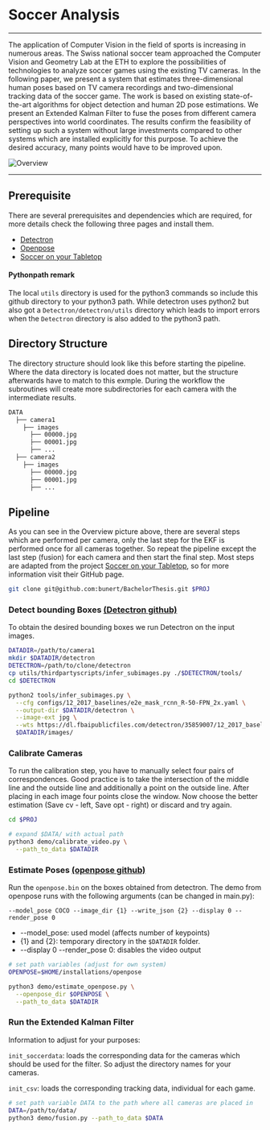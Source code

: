 # Soccer Analysis

------------------------------------------------------------
The application of Computer Vision in the field of sports is increasing in numerous areas. The Swiss national soccer team approached the Computer Vision and Geometry Lab at the ETH to explore the possibilities of technologies to analyze soccer games using the existing TV cameras. In the following paper, we present a system that estimates three-dimensional human poses based on TV camera recordings and two-dimensional tracking data of the soccer game. The work is based on existing state-of-the-art algorithms for object detection and human 2D pose estimations. We present an Extended Kalman Filter to fuse the poses from different camera perspectives into world coordinates. The results confirm the feasibility of setting up such a system without large investments compared to other systems which are installed explicitly for this purpose. To achieve the desired accuracy, many points would have to be improved upon.

![Overview](https://github.com/bunert/BachelorThesis/blob/master/overview.jpg)

------------------------------------------------------------


## Prerequisite
There are several prerequisites and dependencies which are required, for more details check the following three pages and install them.
* [Detectron](https://github.com/facebookresearch/Detectron)
* [Openpose](https://github.com/CMU-Perceptual-Computing-Lab/openpose)
* [Soccer on your Tabletop](https://github.com/krematas/soccerontable)

#### Pythonpath remark
The local `utils` directory is used for the python3 commands so include this github directory to your python3 path. While detectron uses python2 but also got a `Detectron/detectron/utils` directory which leads to import errors when the `Detectron` directory is also added to the python3 path.


## Directory Structure
The directory structure should look like this before starting the pipeline. Where the data directory is located does not matter, but the structure afterwards have to match to this exmple. During the workflow the subroutines will create more subdirectories for each camera with the intermediate results.
```bash
DATA
  ├── camera1
    ├── images
      ├── 00000.jpg
      ├── 00001.jpg
      ├── ...
  ├── camera2
    ├── images
      ├── 00000.jpg
      ├── 00001.jpg
      ├── ...

```


## Pipeline
As you can see in the Overview picture above, there are several steps which are performed per camera, only the last step for the EKF is performed once for all cameras together. So repeat the pipeline except the last step (fusion) for each camera and then start the final step. Most steps are adapted from the project [Soccer on your Tabletop](https://github.com/krematas/soccerontable), so for more information visit their GitHub page. 
```bash
git clone git@github.com:bunert/BachelorThesis.git $PROJ
```


### Detect bounding Boxes [(Detectron github)](https://github.com/facebookresearch/Detectron)
To obtain the desired bounding boxes we run Detectron on the input images.
```bash
DATADIR=/path/to/camera1
mkdir $DATADIR/detectron
DETECTRON=/path/to/clone/detectron
cp utils/thirdpartyscripts/infer_subimages.py ./$DETECTRON/tools/
cd $DETECTRON

python2 tools/infer_subimages.py \
  --cfg configs/12_2017_baselines/e2e_mask_rcnn_R-50-FPN_2x.yaml \
  --output-dir $DATADIR/detectron \
  --image-ext jpg \
  --wts https://dl.fbaipublicfiles.com/detectron/35859007/12_2017_baselines/e2e_mask_rcnn_R-50-FPN_2x.yaml.01_49_07.By8nQcCH/output/train/coco_2014_train%3Acoco_2014_valminusminival/generalized_rcnn/model_final.pkl \
  $DATADIR/images/

```


### Calibrate Cameras
To run the calibration step, you have to manually select four pairs of correspondences. Good practice is to take the intersection of the middle line and the outside line and additionally a point on the outside line. After placing in each image four points close the window. Now choose the better estimation (Save cv - left, Save opt - right) or discard and try again.

```bash
cd $PROJ

# expand $DATA/ with actual path
python3 demo/calibrate_video.py \
  --path_to_data $DATADIR
```

### Estimate Poses [(openpose github)](https://github.com/CMU-Perceptual-Computing-Lab/openpose)
Run the `openpose.bin` on the boxes obtained from detectron. The demo from openpose runs with the following arguments (can be changed in main.py):
```
--model_pose COCO --image_dir {1} --write_json {2} --display 0 --render_pose 0
```
* --model_pose: used model (affects number of keypoints)
* {1} and {2}: temporary directory in the `$DATADIR` folder.
* --display 0 --render_pose 0: disables the video output


```bash
# set path variables (adjust for own system)
OPENPOSE=$HOME/installations/openpose

python3 demo/estimate_openpose.py \
  --openpose_dir $OPENPOSE \
  --path_to_data $DATADIR
```

### Run the Extended Kalman Filter
Information to adjust for your purposes:

`init_soccerdata`: loads the corresponding data for the cameras which should be used for the filter. So adjust the directory names for your cameras.

`init_csv`: loads the corresponding tracking data, individual for each game.

```bash
# set path variable DATA to the path where all cameras are placed in
DATA=/path/to/data/
python3 demo/fusion.py --path_to_data $DATA
```
